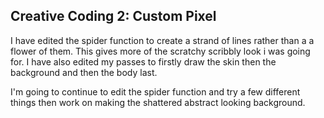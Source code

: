 ## Creative Coding 2: Custom Pixel

I have edited the spider function to create a strand of lines rather than a a flower of them. This gives
more of the scratchy scribbly look i was going for. I have also edited my passes to firstly draw the skin
then the background and then the body last. 

I'm going to continue to edit the spider function and try a few different things then work on making the 
shattered abstract looking background.